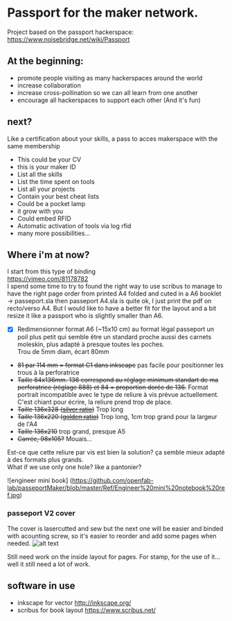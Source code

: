 # Passport for the maker network. 

Project based on the passport hackerspace:
https://www.noisebridge.net/wiki/Passport

## At the beginning:
* promote people visiting as many hackerspaces around the world
* increase collaboration
* increase cross-pollination so we can all learn from one another
* encourage all hackerspaces to support each other
(And it's fun)

## next?
Like a certification about your skills, a pass to acces makerspace with the same membership
* This could be your CV
* this is your maker ID
* List all the skills
* List the time spent on tools
* List all your projects
* Contain your best cheat lists
* Could be a pocket lamp
* it grow with you
* Could embed RFID
* Automatic activation of tools via log rfid
* many more possibilities... 

## Where i'm at now?
I start from this type of binding  
https://vimeo.com/81178782   
I spend some time to try to found the right way to use scribus to manage to have the right page order from printed A4 folded and cuted in a A6 booklet -> passeport.sla then passeport A4.sla is quite ok, I just print the pdf on recto/verso A4. 
But I would like to have a better fit for the layout and a bit resize it like a passport who is slightly smaller than A6. 
- [x] Redimensionner format A6 (~15x10 cm) au format légal passeport un poil plus petit qui semble être un standard proche aussi des carnets moleskin, plus adapté à presque toutes les poches.   
Trou de 5mm diam, écart 80mm  
- ~~81 par 114 mm = format C1 dans inkscape~~ pas facile pour positionner les trous à la perforatrice
- ~~Taille 84x136mm. 136 correspond au réglage minimum standart de ma perforatrice (réglage 888) et 84 = proportion dorée de 136.~~ Format portrait incompatible avec le type de reliure à vis prévue actuellement. C'est chiant pour écrire, la reliure prend trop de place. 
- ~~Taille 136x328 ([silver ratio](https://en.wikipedia.org/wiki/Silver_ratio))~~ Trop long
- ~~Taille 136x220 ([golden ratio](https://en.wikipedia.org/wiki/Golden_ratio))~~ Trop long, 1cm trop grand pour la largeur de l'A4
- ~~Taille 136x210~~ trop grand, presque A5
- ~~Carrée, 98x105?~~ Mouais...  

Est-ce que cette reliure par vis est bien la solution? ça semble mieux adapté à des formats plus grands.  
What if we use only one hole? like a pantonier?

![engineer mini book] (https://github.com/openfab-lab/passeportMaker/blob/master/Ref/Engineer%20mini%20notebook%20ref.jpg)


### passeport V2 cover
The cover is lasercutted and sew but the next one will be easier and binded with acounting screw, so it's easier to reorder and add some pages when needed. 
![alt text](https://github.com/openfab-lab/passeportMaker/blob/master/contenu/img/2016-09-22%2009.42.05.jpg)   

Still need work on the inside layout for pages. For stamp, for the use of it... well it still need a lot of work.


## software in use
* inkscape for vector
http://inkscape.org/
* scribus for book layout
https://www.scribus.net/

